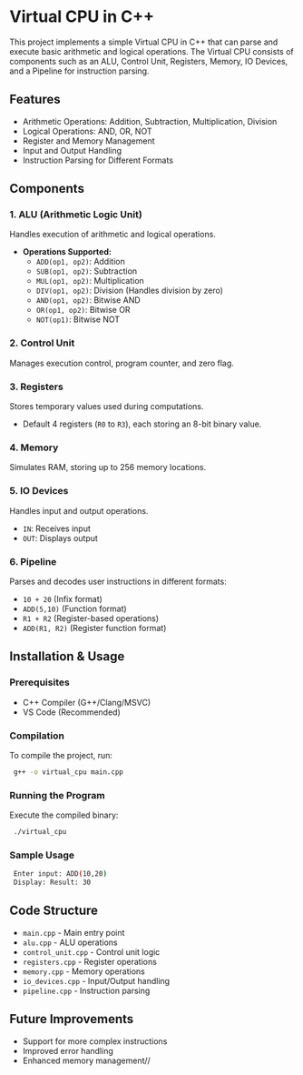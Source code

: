 # Virtual CPU in C++

This project implements a simple Virtual CPU in C++ that can parse and execute basic arithmetic and logical operations. The Virtual CPU consists of components such as an ALU, Control Unit, Registers, Memory, IO Devices, and a Pipeline for instruction parsing.

## Features

- Arithmetic Operations: Addition, Subtraction, Multiplication, Division
- Logical Operations: AND, OR, NOT
- Register and Memory Management
- Input and Output Handling
- Instruction Parsing for Different Formats

## Components

### 1. ALU (Arithmetic Logic Unit)

Handles execution of arithmetic and logical operations.

- **Operations Supported:**
  - `ADD(op1, op2)`: Addition
  - `SUB(op1, op2)`: Subtraction
  - `MUL(op1, op2)`: Multiplication
  - `DIV(op1, op2)`: Division (Handles division by zero)
  - `AND(op1, op2)`: Bitwise AND
  - `OR(op1, op2)`: Bitwise OR
  - `NOT(op1)`: Bitwise NOT

### 2. Control Unit

Manages execution control, program counter, and zero flag.

### 3. Registers

Stores temporary values used during computations.

- Default 4 registers (`R0` to `R3`), each storing an 8-bit binary value.

### 4. Memory

Simulates RAM, storing up to 256 memory locations.

### 5. IO Devices

Handles input and output operations.

- `IN`: Receives input
- `OUT`: Displays output

### 6. Pipeline

Parses and decodes user instructions in different formats:

- `10 + 20` (Infix format)
- `ADD(5,10)` (Function format)
- `R1 + R2` (Register-based operations)
- `ADD(R1, R2)` (Register function format)

## Installation & Usage

### Prerequisites

- C++ Compiler (G++/Clang/MSVC)
- VS Code (Recommended)

### Compilation

To compile the project, run:

```sh
 g++ -o virtual_cpu main.cpp
```

### Running the Program

Execute the compiled binary:

```sh
 ./virtual_cpu
```

### Sample Usage

```sh
 Enter input: ADD(10,20)
 Display: Result: 30
```

## Code Structure

- `main.cpp` - Main entry point
- `alu.cpp` - ALU operations
- `control_unit.cpp` - Control unit logic
- `registers.cpp` - Register operations
- `memory.cpp` - Memory operations
- `io_devices.cpp` - Input/Output handling
- `pipeline.cpp` - Instruction parsing

## Future Improvements

- Support for more complex instructions
- Improved error handling
- Enhanced memory management//



